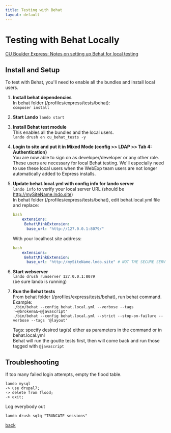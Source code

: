 ```yaml
---
title: Testing with Behat
layout: default
---
```


# Testing with Behat Locally

[CU Boulder Express: Notes on setting up Behat for local testing](https://github.com/CuBoulder/express/tree/dev/tests/behat)

## Install and Setup

To test with Behat, you'll need to enable all the bundles and install local users.

1. **Install behat dependencies** <br />
   In behat folder (/profiles/express/tests/behat): <br />
   `composer install`

1. **Start Lando** `lando start`

1. **Install Behat test module** <br/>
   This enables all the bundles and the local users. <br/>
   `lando drush en cu_behat_tests -y`

1. **Login to site and put it in Mixed Mode (config >> LDAP >> Tab 4: Authentication)** <br/>
   You are now able to sign on as developer/developer or any other role. These users are necessary for local Behat testing. We'll especially need to use these local users when the WebExp team users are not longer automatically added to Express installs.

1. **Update behat.local.yml with config info for lando server** <br />
   `lando info` to verify your local server URL (should be http://mySiteName.lndo.site)<br />
   In behat folder (/profiles/express/tests/behat), edit behat.local.yml file and replace:

      ```yml
      bash
          extensions:
           Behat\MinkExtension:
            base_url: "http://127.0.0.1:8079/"
      ```

      With your localhost site address:

      ```yml
      bash
          extensions:
           Behat\MinkExtension:
            base_url: "http://mySiteName.lndo.site" # NOT THE SECURE SERVER PLEASE
      ```

1. **Start webserver** <br />
   `lando drush runserver 127.0.0.1:8079` <br />
   (be sure lando is running)


1. **Run the Behat tests** <br />
   From behat folder (/profiles/express/tests/behat), run behat command.  <br />
   Example: <br />
   `./bin/behat --config behat.local.yml --verbose --tags '~@broken&&~@javascript'` <br />
   `./bin/behat --config behat.local.yml --strict --stop-on-failure --verbose --tags '@layout'`

   Tags: specify desired tag(s) either as parameters in the command or in behat.local.yml <br />
   Behat will run the goutte tests first, then will come back and run those tagged with `@javascript`

## Troubleshooting

If too many failed login attempts, empty the flood table.
```sh-session
lando mysql
-> use drupal7;
-> delete from flood;
-> exit;
```
Log everybody out
```sh-session
lando drush sqlq "TRUNCATE sessions"
```


[back](./)
